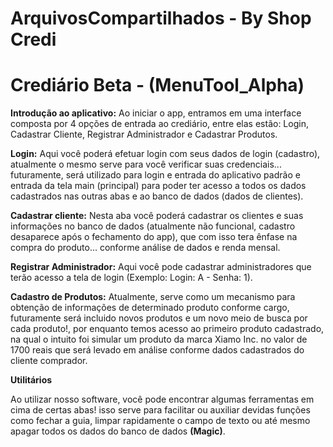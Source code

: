 # ArquivosCompartilhados - By Shop Credi

# Crediário Beta - (MenuTool_Alpha)

**Introdução ao aplicativo:**
  Ao iniciar o app, entramos em uma interface composta por 4 opções de entrada ao crediário, entre elas estão: Login, Cadastrar Cliente, Registrar Administrador e Cadastrar Produtos.
  
  **Login:** Aqui você poderá efetuar login com seus dados de login (cadastro), atualmente o mesmo serve para você verificar suas credenciais... futuramente, será utilizado para login e entrada do aplicativo padrão e entrada da tela main (principal) para poder ter acesso a todos os dados cadastrados nas outras abas e ao banco de dados (dados de clientes).
  
  **Cadastrar cliente:** Nesta aba você poderá cadastrar os clientes e suas informações no banco de dados (atualmente não funcional, cadastro desaparece após o fechamento do app), que com isso tera ênfase na compra do produto... conforme análise de dados e renda mensal.
  
  **Registrar Administrador:** Aqui você pode cadastrar administradores que terão acesso a tela de login (Exemplo: Login: A - Senha: 1).
  
  **Cadastro de Produtos:** Atualmente, serve como um mecanismo para obtenção de informações de determinado produto conforme cargo, futuramente será incluido novos produtos e um novo meio de busca por cada produto!, por enquanto temos acesso ao primeiro produto cadastrado, na qual o intuito foi simular um produto da marca Xiamo Inc. no valor de 1700 reais que será levado em análise conforme dados cadastrados do cliente comprador.
  
  **Utilitários**
  
   Ao utilizar nosso software, você pode encontrar algumas ferramentas em cima de certas abas! isso serve para facilitar ou auxiliar devidas funções como fechar a guia, limpar rapidamente o campo de texto ou até mesmo apagar todos os dados do banco de dados **(Magic)**.
  
  
